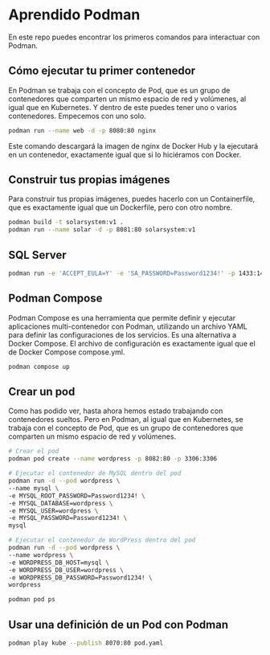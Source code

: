 # Aprendido Podman

En este repo puedes encontrar los primeros comandos para interactuar con Podman. 

## Cómo ejecutar tu primer contenedor

En Podman se trabaja con el concepto de Pod, que es un grupo de contenedores que comparten un mismo espacio de red y volúmenes, al igual que en Kubernetes. Y dentro de este puedes tener uno o varios contenedores.
Empecemos con uno solo.

```bash
podman run --name web -d -p 8080:80 nginx 
```

Este comando descargará la imagen de nginx de Docker Hub y la ejecutará en un contenedor, exactamente igual que si lo hiciéramos con Docker.

## Construir tus propias imágenes

Para construir tus propias imágenes, puedes hacerlo con un Containerfile, que es exactamente igual que un Dockerfile, pero con otro nombre.

```bash
podman build -t solarsystem:v1 .
podman run --name solar -d -p 8081:80 solarsystem:v1
```


## SQL Server 

```bash
podman run -e 'ACCEPT_EULA=Y' -e 'SA_PASSWORD=Password1234!' -p 1433:1433 -v mssql-data:/var/opt/mssql --name sqlserver mcr.microsoft.com/azure-sql-edge:latest
```

## Podman Compose

Podman Compose es una herramienta que permite definir y ejecutar aplicaciones multi-contenedor con Podman, utilizando un archivo YAML para definir las configuraciones de los servicios. Es una alternativa a Docker Compose. El archivo de configuración es exactamente igual que el de Docker Compose compose.yml.

```bash
podman compose up
```

## Crear un pod

Como has podido ver, hasta ahora hemos estado trabajando con contenedores sueltos. Pero en Podman, al igual que en Kubernetes, se trabaja con el concepto de Pod, que es un grupo de contenedores que comparten un mismo espacio de red y volúmenes.

```bash
# Crear el pod
podman pod create --name wordpress -p 8082:80 -p 3306:3306

# Ejecutar el contenedor de MySQL dentro del pod
podman run -d --pod wordpress \
--name mysql \
-e MYSQL_ROOT_PASSWORD=Password1234! \
-e MYSQL_DATABASE=wordpress \
-e MYSQL_USER=wordpress \
-e MYSQL_PASSWORD=Password1234! \
mysql

# Ejecutar el contenedor de WordPress dentro del pod
podman run -d --pod wordpress \
--name wordpress \
-e WORDPRESS_DB_HOST=mysql \
-e WORDPRESS_DB_USER=wordpress \
-e WORDPRESS_DB_PASSWORD=Password1234! \
wordpress
```

```bash
podman pod ps
```

## Usar una definición de un Pod con Podman

```bash
podman play kube --publish 8070:80 pod.yaml
```